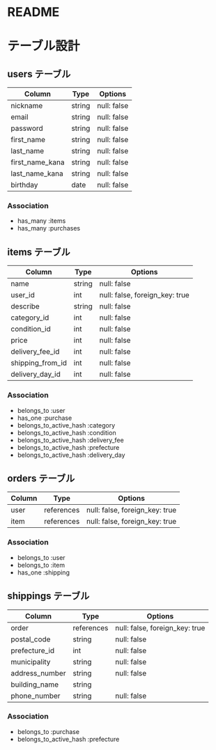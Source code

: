 # README

# テーブル設計
## users テーブル
| Column   | Type   | Options     |
| -------- | ------ | ----------- |
| nickname     | string | null: false |
| email    | string | null: false |
| password | string | null: false |
| first_name | string | null: false |
| last_name | string | null: false |
| first_name_kana | string | null: false |
| last_name_kana | string | null: false |
| birthday | date | null: false |

### Association
- has_many :items
- has_many :purchases


## items テーブル
| Column   | Type   | Options     |
| -------- | ------ | ----------- |
| name | string | null: false |
| user_id | int | null: false, foreign_key: true|
| describe      |string | null: false |
| category_id      | int   | null: false |
| condition_id   | int   | null: false |
| price      | int | null: false | 
| delivery_fee_id      | int | null: false | 
| shipping_from_id     | int | null: false | 
| delivery_day_id    | int | null: false | 



### Association
- belongs_to :user
- has_one :purchase
- belongs_to_active_hash :category
- belongs_to_active_hash :condition
- belongs_to_active_hash :delivery_fee
- belongs_to_active_hash :prefecture
- belongs_to_active_hash :delivery_day

 

## orders テーブル
| Column | Type       | Options                        |
| ------ | ---------- | ------------------------------ |
| user   | references | null: false, foreign_key: true |
| item   | references | null: false, foreign_key: true |

### Association
- belongs_to :user
- belongs_to :item
- has_one :shipping


## shippings テーブル
| Column | Type       | Options                        |
| ------ | ---------- | ------------------------------ |
| order   | references | null: false, foreign_key: true |
| postal_code| string | null: false |
| prefecture_id| int | null: false　|
| municipality| string | null: false |
| address_number | string | null: false |
| building_name| string |  |
| phone_number| string | null: false |

### Association
- belongs_to :purchase
- belongs_to_active_hash :prefecture
